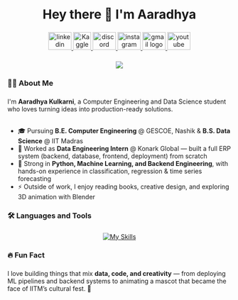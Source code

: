 ###

<h1 align="center">Hey there 👋 I'm Aaradhya</h1>

###

<div align="center">
  <a href="https://www.linkedin.com/in/aaradhya-kulkarni-445074257/" target="_blank">
    <img src="https://raw.githubusercontent.com/maurodesouza/profile-readme-generator/master/src/assets/icons/social/linkedin/default.svg" width="52" height="40" alt="linkedin logo"  />
  </a>
  <a href="https://www.kaggle.com/aaradhyakulkarni" target="_blank">
    <img src="https://cdn4.iconfinder.com/data/icons/logos-and-brands/512/189_Kaggle_logo_logos-512.png" height="40" alt="Kaggle Profile">
  </a>
  <a href="https://discord.com/users/aaradhya3292" target="_blank">
    <img src="https://raw.githubusercontent.com/maurodesouza/profile-readme-generator/master/src/assets/icons/social/discord/default.svg" width="52" height="40" alt="discord logo"  />
  </a>
  <a href="https://www.instagram.com/akart_0/" target="_blank">
    <img src="https://raw.githubusercontent.com/maurodesouza/profile-readme-generator/master/src/assets/icons/social/instagram/default.svg" width="52" height="40" alt="instagram logo"  />
  </a>
  <a href="mailto:kulkarni4a@gmail.com" target="_blank">
    <img src="https://raw.githubusercontent.com/maurodesouza/profile-readme-generator/master/src/assets/icons/social/gmail/default.svg" width="52" height="40" alt="gmail logo"  />
  </a>
  <a href="https://www.youtube.com/@blenfied9697" target="_blank">
    <img src="https://raw.githubusercontent.com/maurodesouza/profile-readme-generator/master/src/assets/icons/social/youtube/default.svg" width="52" height="40" alt="youtube logo"  />
  </a>
</div>

###

<div align="center">
  <img src="https://visitor-badge.laobi.icu/badge?page_id=adhi1911.adhi1911&"  />
</div>

###

<h3 align="left">👩‍💻 About Me</h3>

###

<p align="left">
I'm <b>Aaradhya Kulkarni</b>, a Computer Engineering and Data Science student who loves turning ideas into production-ready solutions. <br><br>

- 🎓 Pursuing <b>B.E. Computer Engineering</b> @ GESCOE, Nashik & <b>B.S. Data Science</b> @ IIT Madras  
- 💼 Worked as <b>Data Engineering Intern</b> @ Konark Global — built a full ERP system (backend, database, frontend, deployment) from scratch  
- 🧠 Strong in <b>Python, Machine Learning, and Backend Engineering</b>, with hands-on experience in classification, regression & time series forecasting    
- ⚡ Outside of work, I enjoy reading books, creative design, and exploring 3D animation with Blender  
</p>

###

<h3 align="left">🛠 Languages and Tools</h3>

###

<div align="center">

[![My Skills](https://skillicons.dev/icons?i=py,r,c,cpp,sklearn,fastapi,flask,graphql,postgres,sqlite,mysql,js,html,css,vue,bootstrap,tailwind,react,next,postman,docker,git,azure,nginx,bash,powershell,aws,nodejs,java,npm,notion,figma,blender&perline=12)](https://skillicons.dev)

</div>

<h3 align="left">🔥 Fun Fact</h3>

###

<p align="left">
I love building things that mix <b>data, code, and creativity</b> — from deploying ML pipelines and backend systems to animating a mascot that became the face of IITM’s cultural fest. 🚀  
</p>
